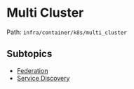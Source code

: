 # Multi Cluster

Path: `infra/container/k8s/multi_cluster`

## Subtopics
- [Federation](./federation/README.md)
- [Service Discovery](./service_discovery/README.md)
